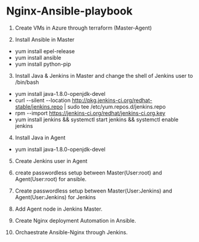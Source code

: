 # Nginx-Ansible-playbook
1. Create VMs in Azure through terraform (Master-Agent)

2. Install Ansible in Master

- yum install epel-release
- yum install ansible
- yum install python-pip

3. Install Java & Jenkins in Master and change the shell of Jenkins user to /bin/bash

- yum install java-1.8.0-openjdk-devel
- curl --silent --location http://pkg.jenkins-ci.org/redhat-stable/jenkins.repo | sudo tee /etc/yum.repos.d/jenkins.repo
- rpm --import https://jenkins-ci.org/redhat/jenkins-ci.org.key
- yum install jenkins && systemctl start jenkins && systemctl enable jenkins

4. Install Java in Agent

- yum install java-1.8.0-openjdk-devel

5. Create Jenkins user in Agent

6. create passwordless setup between Master(User:root) and Agent(User:root) for ansible. 

7. Create passwordless setup between Master(User:Jenkins) and Agent(User:Jenkins) for Jenkins

8. Add Agent node in Jenkins Master. 

9. Create Nginx deployment Automation in Ansible. 

10. Orchaestrate Ansible-Nginx through Jenkins.
